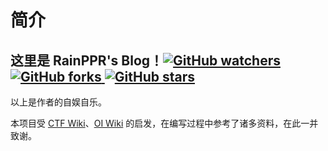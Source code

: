 # 简介

## 这里是 **RainPPR's Blog**！[![GitHub watchers](https://img.shields.io/github/watchers/RainPPR/blog) ![GitHub forks](https://img.shields.io/github/forks/RainPPR/blog) ![GitHub stars](https://img.shields.io/github/stars/RainPPR/blog)](https://github.com/RainPPR/blog)

以上是作者的自娱自乐。

本项目受 [CTF Wiki](https://ctf-wiki.org/)、[OI Wiki](https://oi-wiki.org/) 的启发，在编写过程中参考了诸多资料，在此一并致谢。